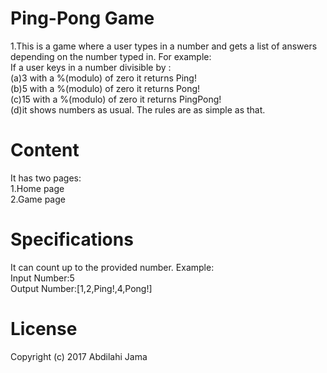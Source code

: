 # Ping-Pong Game

1.This is a game where a user types in a number and gets a list of answers depending on the number typed in.
For example: <br>If a user keys in a number divisible by :<br>(a)3 with a %(modulo) of zero it returns Ping!
                                                     <br>(b)5 with a %(modulo) of zero it returns Pong!
                                                     <br>(c)15 with a %(modulo) of zero it returns PingPong!
                                                     <br>(d)it shows numbers as usual.
The rules are as simple as that.
# Content
It has two pages:   <br>1.Home page
                    <br> 2.Game page

# Specifications
It can count up to the provided number.
Example: <br>Input Number:5
         <br>Output Number:[1,2,Ping!,4,Pong!]


# License
Copyright (c) 2017 Abdilahi Jama
